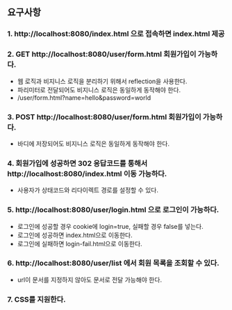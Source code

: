 ## 요구사항

### 1. http://localhost:8080/index.html 으로 접속하면 index.html 제공

### 2. GET http://localhost:8080/user/form.html 회원가입이 가능하다.

- 웹 로직과 비지니스 로직을 분리하기 위해서 reflection을 사용한다.
- 파리미터로 전달되어도 비지니스 로직은 동일하게 동작해야 한다.
- /user/form.html?name=hello&password=world

### 3. POST http://localhost:8080/user/form.html 회원가입이 가능하다.

- 바디에 저장되어도 비지니스 로직은 동일하게 동작해야 한다.

### 4. 회원가입에 성공하면 302 응답코드를 통해서 http://localhost:8080/index.html 이동 가능하다.

- 사용자가 상태코드와 리다이렉트 경로를 설정할 수 있다.

### 5. http://localhost:8080/user/login.html 으로 로그인이 가능하다.

- 로그인에 성공할 경우 cookie에 login=true, 실패할 경우 false를 넣는다.
- 로그인에 성공하면 index.html으로 이동한다.
- 로그인에 실패하면 login-fail.html으로 이동한다.

### 6. http://localhost:8080/user/list 에서 회원 목록을 조회할 수 있다.

- url이 문서를 지정하지 않아도 문서로 전달 가능해야 한다.

### 7. CSS를 지원한다.
